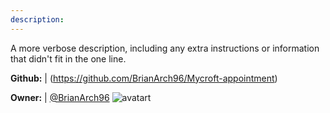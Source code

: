 ```yaml
---
description: 
---
```

A more verbose description, including any extra instructions or
information that didn't fit in the one line.

**Github:** | (https://github.com/BrianArch96/Mycroft-appointment)

**Owner:** | [@BrianArch96](https://github.com/BrianArch96) ![avatart](https://avatars2.githubusercontent.com/u/24462865?v=4)

